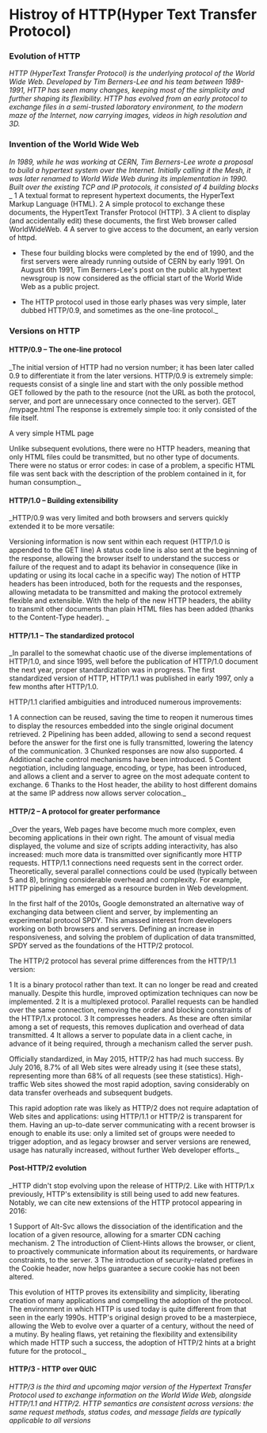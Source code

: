 # Histroy of HTTP(Hyper Text Transfer Protocol)
### Evolution of HTTP
_HTTP (HyperText Transfer Protocol) is the underlying protocol of the World Wide Web. Developed by Tim Berners-Lee and his team between 1989-1991, HTTP has seen many changes, keeping most of the simplicity and further shaping its flexibility. HTTP has evolved from an early protocol to exchange files in a semi-trusted laboratory environment, to the modern maze of the Internet, now carrying images, videos in high resolution and 3D._
### Invention of the World Wide Web
_In 1989, while he was working at CERN, Tim Berners-Lee wrote a proposal to build a hypertext system over the Internet. Initially calling it the Mesh, it was later renamed to World Wide Web during its implementation in 1990. Built over the existing TCP and IP protocols, it consisted of 4 building blocks_
_
1 A textual format to represent hypertext documents, the HyperText Markup Language (HTML).
2 A simple protocol to exchange these documents, the HypertText Transfer Protocol (HTTP).
3 A client to display (and accidentally edit) these documents, the first Web browser called WorldWideWeb.
4 A server to give access to the document, an early version of httpd.

- These four building blocks were completed by the end of 1990, and the first servers were already running outside of CERN by early 1991. On August 6th 1991, Tim Berners-Lee's post on the public alt.hypertext newsgroup is now considered as the official start of the World Wide Web as a public project.

- The HTTP protocol used in those early phases was very simple, later dubbed HTTP/0.9, and sometimes as the one-line protocol._ 
 
 ### Versions on HTTP 
 #### HTTP/0.9 – The one-line protocol
 _The initial version of HTTP had no version number; it has been later called 0.9 to differentiate it from the later versions. HTTP/0.9 is extremely simple: requests consist of a single line and start with the only possible method GET followed by the path to the resource (not the URL as both the protocol, server, and port are unnecessary once connected to the server).
 GET /mypage.html
The response is extremely simple too: it only consisted of the file itself.

<HTML>
A very simple HTML page
</HTML>

Unlike subsequent evolutions, there were no HTTP headers, meaning that only HTML files could be transmitted, but no other type of documents. There were no status or error codes: in case of a problem, a specific HTML file was sent back with the description of the problem contained in it, for human consumption._

#### HTTP/1.0 – Building extensibility
_HTTP/0.9 was very limited and both browsers and servers quickly extended it to be more versatile:

Versioning information is now sent within each request (HTTP/1.0 is appended to the GET line)
A status code line is also sent at the beginning of the response, allowing the browser itself to understand the success or failure of the request and to adapt its behavior in consequence (like in updating or using its local cache in a specific way)
The notion of HTTP headers has been introduced, both for the requests and the responses, allowing metadata to be transmitted and making the protocol extremely flexible and extensible.
With the help of the new HTTP headers, the ability to transmit other documents than plain HTML files has been added (thanks to the Content-Type header).
 _
 #### HTTP/1.1 – The standardized protocol
_In parallel to the somewhat chaotic use of the diverse implementations of HTTP/1.0, and since 1995, well before the publication of HTTP/1.0 document the next year, proper standardization was in progress. The first standardized version of HTTP, HTTP/1.1 was published in early 1997, only a few months after HTTP/1.0.

HTTP/1.1 clarified ambiguities and introduced numerous improvements:

1 A connection can be reused, saving the time to reopen it numerous times to display the resources embedded into the single original document retrieved.
2 Pipelining has been added, allowing to send a second request before the answer for the first one is fully transmitted, lowering the latency of the communication.
3 Chunked responses are now also supported.
4 Additional cache control mechanisms have been introduced.
5 Content negotiation, including language, encoding, or type, has been introduced, and allows a client and a server to agree on the most adequate content to exchange.
6 Thanks to the Host header, the ability to host different domains at the same IP address now allows server colocation._
#### HTTP/2 – A protocol for greater performance
_Over the years, Web pages have become much more complex, even becoming applications in their own right. The amount of visual media displayed, the volume and size of scripts adding interactivity, has also increased: much more data is transmitted over significantly more HTTP requests. HTTP/1.1 connections need requests sent in the correct order. Theoretically, several parallel connections could be used (typically between 5 and 8), bringing considerable overhead and complexity. For example, HTTP pipelining has emerged as a resource burden in Web development.

In the first half of the 2010s, Google demonstrated an alternative way of exchanging data between client and server, by implementing an experimental protocol SPDY. This amassed interest from developers working on both browsers and servers. Defining an increase in responsiveness, and solving the problem of duplication of data transmitted, SPDY served as the foundations of the HTTP/2 protocol.

The HTTP/2 protocol has several prime differences from the HTTP/1.1 version:

1 It is a binary protocol rather than text. It can no longer be read and created manually. Despite this hurdle, improved optimization techniques can now be implemented.
2 It is a multiplexed protocol. Parallel requests can be handled over the same connection, removing the order and blocking constraints of the HTTP/1.x protocol.
3 It compresses headers. As these are often similar among a set of requests, this removes duplication and overhead of data transmitted.
4 It allows a server to populate data in a client cache, in advance of it being required, through a mechanism called the server push.

Officially standardized, in May 2015, HTTP/2 has had much success. By July 2016, 8.7% of all Web sites were already using it (see these stats), representing more than 68% of all requests (see these statistics). High-traffic Web sites showed the most rapid adoption, saving considerably on data transfer overheads and subsequent budgets.

This rapid adoption rate was likely as HTTP/2 does not require adaptation of Web sites and applications: using HTTP/1.1 or HTTP/2 is transparent for them. Having an up-to-date server communicating with a recent browser is enough to enable its use: only a limited set of groups were needed to trigger adoption, and as legacy browser and server versions are renewed, usage has naturally increased, without further Web developer efforts._
#### Post-HTTP/2 evolution
_HTTP didn't stop evolving upon the release of HTTP/2. Like with HTTP/1.x previously, HTTP's extensibility is still being used to add new features. Notably, we can cite new extensions of the HTTP protocol appearing in 2016:

1 Support of Alt-Svc allows the dissociation of the identification and the location of a given resource, allowing for a smarter CDN caching mechanism.
2 The introduction of Client-Hints allows the browser, or client, to proactively communicate information about its requirements, or hardware constraints, to the server.
3 The introduction of security-related prefixes in the Cookie header, now helps guarantee a secure cookie has not been altered.

This evolution of HTTP proves its extensibility and simplicity, liberating creation of many applications and compelling the adoption of the protocol. The environment in which HTTP is used today is quite different from that seen in the early 1990s. HTTP's original design proved to be a masterpiece, allowing the Web to evolve over a quarter of a century, without the need of a mutiny. By healing flaws, yet retaining the flexibility and extensibility which made HTTP such a success, the adoption of HTTP/2 hints at a bright future for the protocol._
#### HTTP/3 - HTTP over QUIC
_HTTP/3 is the third and upcoming major version of the Hypertext Transfer Protocol used to exchange information on the World Wide Web, alongside HTTP/1.1 and HTTP/2. HTTP semantics are consistent across versions: the same request methods, status codes, and message fields are typically applicable to all versions_

